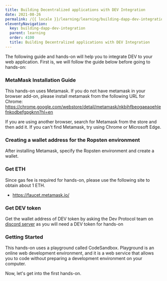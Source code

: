 ```yaml
---
title: Building Decentralized applications with DEV Integration
date: 2021-08-26
permalink: /{{ locale }}/learning/learning/building-dapp-dev-integration/index.html
eleventyNavigation:
  key: building-dapp-dev-integration
  parent: learning
  order: 4100
  title: Building Decentralized applications with DEV Integration
---
```


The following guide and hands-on will help you to integrate DEV to your web application. First is, we will follow the guide below before going to hands-on:

### MetaMask Installation Guide

This hands-on uses Metamask. If you do not have metamask in your browser add-on, please install metamask from the following URL for Chrome: https://chrome.google.com/webstore/detail/metamask/nkbihfbeogaeaoehlefnkodbefgpgknn?hl=en

If you are using another browser, search for Metamask from the store and then add it. If you can't find Metamask, try using Chrome or Microsoft Edge.

### Creating a wallet address for the Ropsten environment

After installing Metamask, specify the Ropsten environment and create a wallet.

### Get ETH

Since gas fee is required for hands-on, please use the following site to obtain about 1 ETH.

- https://faucet.metamask.io/

### Get DEV token

Get the wallet address of DEV token by asking the Dev Protocol team on [discord server](https://discord.gg/VwJp4KM) as you will need a DEV token for hands-on

### Getting Started

This hands-on uses a playground called CodeSandbox. Playground is an online web development environment, and it is a web service that allows you to code without preparing a development environment on your computer.

Now, let's get into the first hands-on.
